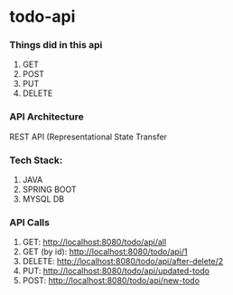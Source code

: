 # todo-api

<h3>Things did in this api</h3>
<ol>
  <li>GET</li>
  <li>POST</li>
  <li>PUT</li>
  <li>DELETE</li>
</ol>

<h3>API Architecture</h3>
<p>REST API (Representational State Transfer</p>

<h3>Tech Stack:</h3>
<ol>
  <li>JAVA</li>
  <li>SPRING BOOT</li>
  <li>MYSQL DB</li>
</ol>

<h3>API Calls</h3>
<ol>
  <li>GET: <a href="http://localhost:8080/todo/api/all">http://localhost:8080/todo/api/all</a></li>
  <li>GET (by id): <a href="http://localhost:8080/todo/api/1">http://localhost:8080/todo/api/1</a></li>
  <li>DELETE: <a href="http://localhost:8080/todo/api/after-delete/2">http://localhost:8080/todo/api/after-delete/2</a></li>
  <li>PUT: <a href="http://localhost:8080/todo/api/updated-todo">http://localhost:8080/todo/api/updated-todo</a></li>
  <li>POST: <a href="http://localhost:8080/todo/api/new-todo">http://localhost:8080/todo/api/new-todo</a></li>
</ol>
